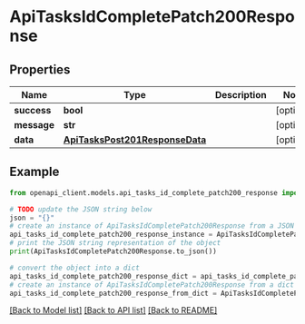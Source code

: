 # ApiTasksIdCompletePatch200Response


## Properties

Name | Type | Description | Notes
------------ | ------------- | ------------- | -------------
**success** | **bool** |  | [optional] 
**message** | **str** |  | [optional] 
**data** | [**ApiTasksPost201ResponseData**](ApiTasksPost201ResponseData.md) |  | [optional] 

## Example

```python
from openapi_client.models.api_tasks_id_complete_patch200_response import ApiTasksIdCompletePatch200Response

# TODO update the JSON string below
json = "{}"
# create an instance of ApiTasksIdCompletePatch200Response from a JSON string
api_tasks_id_complete_patch200_response_instance = ApiTasksIdCompletePatch200Response.from_json(json)
# print the JSON string representation of the object
print(ApiTasksIdCompletePatch200Response.to_json())

# convert the object into a dict
api_tasks_id_complete_patch200_response_dict = api_tasks_id_complete_patch200_response_instance.to_dict()
# create an instance of ApiTasksIdCompletePatch200Response from a dict
api_tasks_id_complete_patch200_response_from_dict = ApiTasksIdCompletePatch200Response.from_dict(api_tasks_id_complete_patch200_response_dict)
```
[[Back to Model list]](../README.md#documentation-for-models) [[Back to API list]](../README.md#documentation-for-api-endpoints) [[Back to README]](../README.md)


